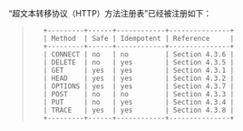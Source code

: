 “超文本转移协议（HTTP）方法注册表”已经被注册如下：

> ```
>    +---------+------+------------+---------------+
>    | Method  | Safe | Idempotent | Reference     |
>    +---------+------+------------+---------------+
>    | CONNECT | no   | no         | Section 4.3.6 |
>    | DELETE  | no   | yes        | Section 4.3.5 |
>    | GET     | yes  | yes        | Section 4.3.1 |
>    | HEAD    | yes  | yes        | Section 4.3.2 |
>    | OPTIONS | yes  | yes        | Section 4.3.7 |
>    | POST    | no   | no         | Section 4.3.3 |
>    | PUT     | no   | yes        | Section 4.3.4 |
>    | TRACE   | yes  | yes        | Section 4.3.8 |
>    +---------+------+------------+---------------+
> ```

